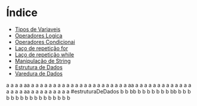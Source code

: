 # Índice
* [Tipos de Variaveis](#TiposDeVariaveis)
* [Operadores Logica](#OperadoresLogico)
* [Operadores Condicionai](#OperadoresCondicionais)
* [Laço de repetição for](#for)
* [Laço de repetição while](#while)
* [Manipulação de String](#formatString)
* [Estrutura de Dados](#estruturaDeDados)
* [Varedura de Dados](#varreduraDeDados)

a
a
a
a
aa
a
a
a
a
a
a
a
a
a
a
a
a
a
a
a
a
a
a
a
a
a
a
aa
a
a
a
a
a
a
a
a
a
a
a
a
a
a
a
a
a
aa
a
a
a
a
a
a
a
a
a
#estruturaDeDados
b
b
bb
b
b
b
b
b
b
b
bb
b
b
b
b
b
b
b
b
b
b
b
b
b
b
b
b
b
